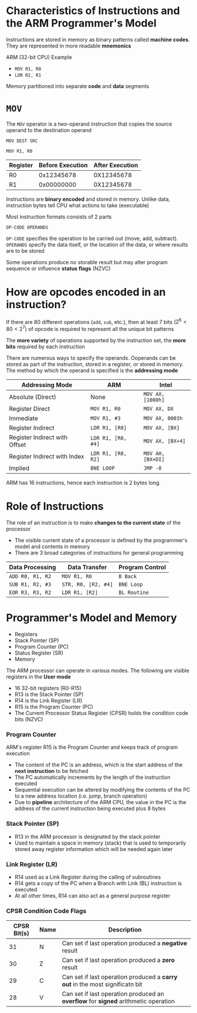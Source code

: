 # Characteristics of Instructions and the ARM Programmer's Model

Instructions are stored in memory as binary patterns called **machine codes**. They are represented in more readable **mnemonics**

ARM (32-bit CPU) Example

-   `MOV R1, R0`
-   `LDR R2, R1`

Memory partitioned into separate **code** and **data** segments

# `MOV`

The `MOV` operator is a two-operand instruction that copies the source operand to the destination operand

```
MOV DEST SRC
```

`MOV R1, R0`

| Register | Before Execution | After Execution |
| -------- | ---------------- | --------------- |
| R0       | 0x12345678       | 0X12345678      |
| R1       | 0x00000000       | 0X12345678      |

Instructions are **binary encoded** and stored in memory. Unlike data, instruction bytes tell CPU what actions to take (executable)

Most instruction formats consists of 2 parts

`OP-CODE OPERANDS`

`OP-CODE` specifies the operation to be carried out (move, add, subtract). `OPERANDS` specify the data itself, or the location of the data, or where results are to be stored

Some operations produce no storable result but may alter program sequence or influence **status flags** (NZVC)

# How are opcodes encoded in an instruction?

If there are 80 different operations (`add`, `sub`, etc.), then at least 7 bits ($2^6 < 80 < 2^7$) of opcode is required to represent all the unique bit patterns

The **more variety** of operations supported by the instruction set, the **more bits** required by each instruction

There are numerous ways to specify the operands. Ooperands can be stored as part of the instruction, stored in a register, or stored in memory. The method by which the operand is specified is the **addressing mode**

| Addressing Mode               | ARM                | Intel             |
| ----------------------------- | ------------------ | ----------------- |
| Absolute (Direct)             | None               | `MOV AX, [1000h]` |
| Register Direct               | `MOV R1, R0`       | `MOV AX, DX`      |
| Immediate                     | `MOV R1, #3`       | `MOV AX, 0003h`   |
| Register Indirect             | `LDR R1, [R0]`     | `MOV AX, [BX]`    |
| Register Indirect with Offset | `LDR R1, [R0, #4]` | `MOV AX, [BX+4]`  |
| Register Indirect with Index  | `LDR R1, [R0, R2]` | `MOV AH, [BX+DI]` |
| Implied                       | `BNE LOOP`         | `JMP -8`          |

ARM has 16 instructions, hence each instruction is 2 bytes long.

# Role of Instructions

The role of an instruction is to make **changes to the current state** of the processor

-   The visible current state of a processor is defined by the programmer's model and contents in memory
-   There are 3 broad categories of instructions for general programming

| Data Processing  | Data Transfer       | Program Control |
| ---------------- | ------------------- | --------------- |
| `ADD R0, R1, R2` | `MOV R1, R0`        | `B Back`        |
| `SUB R1, R2, #3` | `STR, R0, [R2, #4]` | `BNE Loop`      |
| `EOR R3, R3, R2` | `LDR R1, [R2]`      | `BL Routine`    |

# Programmer's Model and Memory

-   Registers
-   Stack Pointer (SP)
-   Program Counter (PC)
-   Status Register (SR)
-   Memory

The ARM processor can operate in various modes. The following are visible registers in the **User mode**

-   16 32-bit registers (R0-R15)
-   R13 is the Stack Pointer (SP)
-   R14 is the Link Register (LR)
-   R15 is the Program Counter (PC)
-   The Current Processor Status Register (CPSR) holds the condition code bits (NZVC)

### Program Counter

ARM's register R15 is the Program Counter and keeps track of program execution

-   The content of the PC is an address, which is the start address of the **next instruction** to be fetched
-   The PC automatically increments by the length of the instruction executed
-   Sequential execution can be altered by modifying the contents of the PC to a new address location (i.e. jump, branch operation)
-   Due to **pipeline** architecture of the ARM CPU, the value in the PC is the address of the current instruction being executed plus 8 bytes

### Stack Pointer (SP)

-   R13 in the ARM processor is designated by the stack pointer
-   Used to maintain a space in memory (stack) that is used to temporarily stored away register information which will be needed again later

### Link Register (LR)

-   R14 used as a Link Register during the calling of subroutines
-   R14 gets a copy of the PC when a Branch with Link (BL) instruction is executed
-   At all other times, R14 can also act as a general purpose register

### CPSR Condition Code Flags

| CPSR Bit(s) | Name | Description                                                                            |
| ----------- | ---- | -------------------------------------------------------------------------------------- |
| 31          | N    | Can set if last operation produced a **negative** result                               |
| 30          | Z    | Can set if last operation produced a **zero** result                                   |
| 29          | C    | Can set if last operation produced a **carry out** in the most significatn bit         |
| 28          | V    | Can set if last operation produced an **overflow** for **signed** arithmetic operation |
